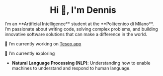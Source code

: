 <h1 align="center">Hi 👋, I'm Dennis</h1>
I'm an **Artificial Intelligence** student at the **Politecnico di Milano**. <br>
I’m passionate about writing code, solving complex problems, and building innovative software solutions that can make a difference in the world.

🔭 I’m currently working on [Teseo.app](https://www.teseo.app/)

🌱 I’m currently exploring
  - **Natural Language Processing (NLP)**: Understanding how to enable machines to understand and respond to human language.
